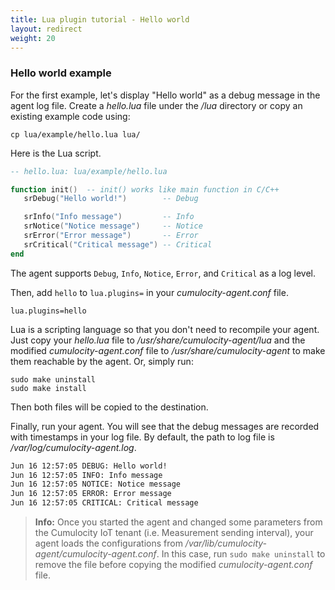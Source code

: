 ```yaml
---
title: Lua plugin tutorial - Hello world
layout: redirect
weight: 20
---
```


### <a name = hello-world-example>Hello world example</a>

For the first example, let's display "Hello world" as a debug message in the agent log file. Create a  _hello.lua_ file under the _/lua_ directory or copy an existing example code using:

```shell
cp lua/example/hello.lua lua/
```

Here is the Lua script.

```lua
-- hello.lua: lua/example/hello.lua

function init()  -- init() works like main function in C/C++
   srDebug("Hello world!")        -- Debug

   srInfo("Info message")         -- Info
   srNotice("Notice message")     -- Notice
   srError("Error message")       -- Error
   srCritical("Critical message") -- Critical
end
```

The agent supports `Debug`, `Info`, `Notice`, `Error`, and `Critical` as a log level.

Then, add `hello` to `lua.plugins=` in your _cumulocity-agent.conf_ file.

```shell
lua.plugins=hello
```

Lua is a scripting language so that you don't need to recompile your agent. Just copy your _hello.lua_ file to _/usr/share/cumulocity-agent/lua_ and the modified _cumulocity-agent.conf_ file to _/usr/share/cumulocity-agent_ to make them reachable by the agent. Or, simply run:

```shell
sudo make uninstall
sudo make install
```

Then both files will be copied to the destination.

Finally, run your agent. You will see that the debug messages are recorded with timestamps in your log file. By default, the path to log file is _/var/log/cumulocity-agent.log_.

```txt
Jun 16 12:57:05 DEBUG: Hello world!
Jun 16 12:57:05 INFO: Info message
Jun 16 12:57:05 NOTICE: Notice message
Jun 16 12:57:05 ERROR: Error message
Jun 16 12:57:05 CRITICAL: Critical message
```

> **Info:** Once you started the agent and changed some parameters from the Cumulocity IoT tenant (i.e. Measurement sending interval), your agent loads the configurations from _/var/lib/cumulocity-agent/cumulocity-agent.conf_. In this case, run `sudo make uninstall` to remove the file before copying the modified _cumulocity-agent.conf_ file.
